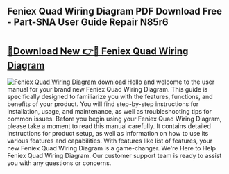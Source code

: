 ## Feniex Quad Wiring Diagram PDF Download Free - Part-SNA User Guide Repair N85r6

# <h2><a href="http://dfnhs1s.blite.top/?on=Feniex+Quad+Wiring+Diagram">🔗Download New 👉🔴 Feniex Quad Wiring Diagram</a></h2>

[![Feniex Quad Wiring Diagram download](https://i.imgur.com/lujVjoI.png)](http://dfnhs1s.blite.top/?on=Feniex+Quad+Wiring+Diagram)
Hello and welcome to the user manual for your brand new Feniex Quad Wiring Diagram. This guide is specifically designed to familiarize you with the features, functions, and benefits of your product. You will find step-by-step instructions for installation, usage, and maintenance, as well as troubleshooting tips for common issues. Before you begin using your Feniex Quad Wiring Diagram, please take a moment to read this manual carefully. It contains detailed instructions for product setup, as well as information on how to use its various features and capabilities. With features like list of features, your new Feniex Quad Wiring Diagram is a game-changer. We're Here to Help Feniex Quad Wiring Diagram. Our customer support team is ready to assist you with any questions or concerns.
